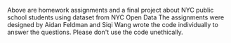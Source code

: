 Above are homework assignments and a final project about NYC public school students using dataset from NYC Open Data
The assignments were designed by Aidan Feldman and Siqi Wang wrote the code individually to answer the questions.
Please don't use the code unethically.
